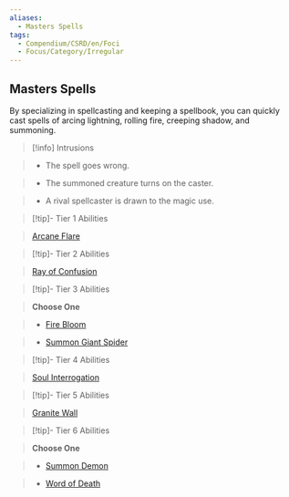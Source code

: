 ```yaml
---
aliases:
  - Masters Spells
tags:
  - Compendium/CSRD/en/Foci
  - Focus/Category/Irregular
---
```

  
    
## Masters Spells    
By specializing in spellcasting and keeping a spellbook, you can quickly cast spells of arcing lightning, rolling fire, creeping shadow, and summoning.    
  
>[!info] Intrusions    
>- The spell goes wrong.    
>- The summoned creature turns on the caster.    
>- A rival spellcaster is drawn to the magic use.    
  
  
>[!tip]- Tier 1 Abilities    
> [Arcane Flare](Arcane-Flare.md)    
  
  
>[!tip]- Tier 2 Abilities    
> [Ray of Confusion](Ray-of-Confusion.md)    
  
  
>[!tip]- Tier 3 Abilities    
> **Choose One**    
>- [Fire Bloom](Fire-Bloom.md)    
>- [Summon Giant Spider](Summon-Giant-Spider.md)    
  
  
>[!tip]- Tier 4 Abilities    
> [Soul Interrogation](Soul-Interrogation.md)    
  
  
>[!tip]- Tier 5 Abilities    
> [Granite Wall](Granite-Wall.md)    
  
  
>[!tip]- Tier 6 Abilities    
> **Choose One**    
>- [Summon Demon](Summon-Demon.md)    
>- [Word of Death](Word-of-Death.md)